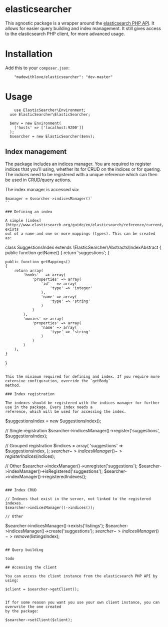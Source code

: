 # elasticsearcher

This agnostic package is a wrapper around the [elasticsearch PHP API](http://www.elasticsearch.org/guide/en/elasticsearch/client/php-api/current/index.html).
It allows for easier query building and index management. It still gives access to the elasticsearch PHP client, for more
advanced usage.

# Installation

Add this to your `composer.json`:
```
	"madewithlove/elasticsearcher": "dev-master"
```

# Usage

```
	use ElasticSearcher\Environment;
  use ElasticSearcher\ElasticSearcher;

  $env = new Environment(
  	['hosts' => ['localhost:9200']]
  );
  $searcher = new ElasticSearcher($env);
```

## Index management

The package includes an indices manager. You are required to register indices that you'll using, whether its for
CRUD on the indices or for quering. The indices need to be registered with a unique reference which can then be
used in CRUD/query actions.

The index manager is accessed via:

```
$manager = $searcher->indicesManager()`
``

### Defining an index

A simple [index](http://www.elasticsearch.org/guide/en/elasticsearch/reference/current/_basic_concepts.html#_index) exists
out of a name and one or more mappings (types). This can be created as:

```
class SuggestionsIndex extends \ElasticSearcher\Abstracts\IndexAbstract
{
	public function getName()
	{
		return 'suggestions';
	}

	public function getMappings()
	{
		return array(
			'books'   => array(
				'properties' => array(
					'id'   => array(
						'type' => 'integer'
					),
					'name' => array(
						'type' => 'string'
					)
				)
			),
			'movies' => array(
				'properties' => array(
					'name' => array(
						'type' => 'string'
					)
				)
			)
		);
	}
}
```

This the minimum required for defining and index. If you require more extensive configuration, override the `getBody`
method.

### Index registration

The indexes should be registered with the indices manager for further use in the package. Every index needs a
reference, which will be used for accessing the index.

```
$suggestionsIndex  = new SuggestionsIndex();

// Single registration
$searcher->indicesManager()->register('suggestions', $suggestionsIndex);

// Grouped registration
$indices = array(
	'suggestions'  => $suggestionsIndex,
);
$searcher->indicesManager()->registerIndices($indices);

// Other
$searcher->indexManager()->unregister('suggestions');
$searcher->indexManager()->isRegistered('suggestions');
$searcher->indexManager()->registeredIndexes();
```

### Index CRUD

```
	// Indexes that exist in the server, not linked to the registered indexes.
	$searcher->indicesManager()->indices());

	// Other
  $searcher->indicesManager()->exists('listings');
  $searcher->indicesManager()->create('suggestions');
  $searcher->indicesManager()->remove($listingsIndex);
```

## Query building

todo

## Accessing the client

You can access the client instance from the elasticsearch PHP API by using:

```
	$client = $searcher->getClient();
```

If for some reason you want you use your own client instance, you can overwrite the one created
by the package:

```
	$searcher->setClient($client);
```
